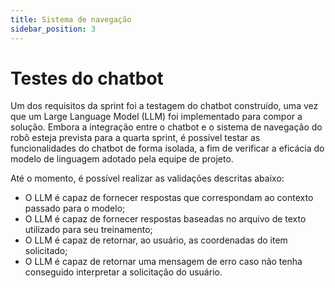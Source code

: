 ```yaml
---
title: Sistema de navegação
sidebar_position: 3
---
```


# Testes do chatbot

Um dos requisitos da sprint foi a testagem do chatbot construído, uma vez que um Large Language Model (LLM) foi implementado para compor a solução. Embora a integração entre o chatbot e o sistema de navegação do robô esteja prevista para a quarta sprint, é possível testar as funcionalidades do chatbot de forma isolada, a fim de verificar a eficácia do modelo de linguagem adotado pela equipe de projeto.

Até o momento, é possível realizar as validações descritas abaixo:

- O LLM é capaz de fornecer respostas que correspondam ao contexto passado para o modelo;
- O LLM é capaz de fornecer respostas baseadas no arquivo de texto utilizado para seu treinamento;
- O LLM é capaz de retornar, ao usuário, as coordenadas do item solicitado;
- O LLM é capaz de retornar uma mensagem de erro caso não tenha conseguido interpretar a solicitação do usuário.